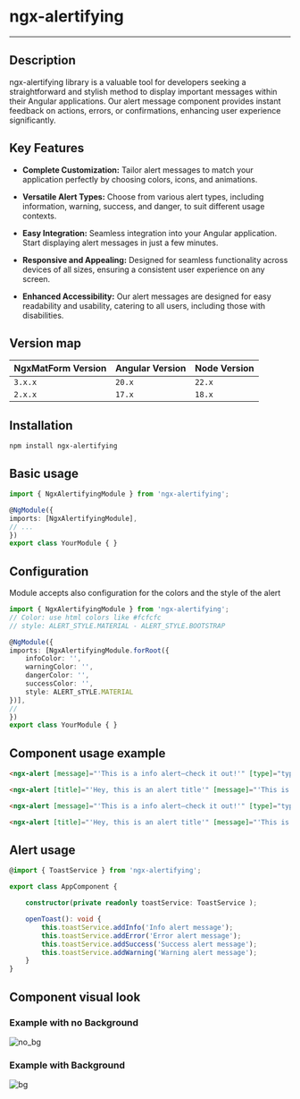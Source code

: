 # ngx-alertifying

---

## Description

ngx-alertifying library is a valuable tool for developers seeking a straightforward and stylish method to display important messages within their Angular applications. Our alert message component provides instant feedback on actions, errors, or confirmations, enhancing user experience significantly.

## Key Features

- **Complete Customization:** Tailor alert messages to match your application perfectly by choosing colors, icons, and animations.
  
- **Versatile Alert Types:** Choose from various alert types, including information, warning, success, and danger, to suit different usage contexts.

- **Easy Integration:** Seamless integration into your Angular application. Start displaying alert messages in just a few minutes.

- **Responsive and Appealing:** Designed for seamless functionality across devices of all sizes, ensuring a consistent user experience on any screen.

- **Enhanced Accessibility:** Our alert messages are designed for easy readability and usability, catering to all users, including those with disabilities.

## Version map

| NgxMatForm Version | Angular Version | Node Version |
|--------------------|-----------------|--------------|
| `3.x.x`            | `20.x`          | `22.x`       | 
| `2.x.x`            | `17.x`          | `18.x`       | 

## Installation

```
npm install ngx-alertifying
```

## Basic usage
```typescript
import { NgxAlertifyingModule } from 'ngx-alertifying';

@NgModule({
imports: [NgxAlertifyingModule],
// ...
})
export class YourModule { }
```

## Configuration
Module accepts also configuration for the colors and the style of the alert
```typescript
import { NgxAlertifyingModule } from 'ngx-alertifying';
// Color: use html colors like #fcfcfc
// style: ALERT_STYLE.MATERIAL - ALERT_STYLE.BOOTSTRAP

@NgModule({
imports: [NgxAlertifyingModule.forRoot({
    infoColor: '',  
    warningColor: '',
    dangerColor: '',
    successColor: '',
    style: ALERT_sTYLE.MATERIAL 
})],
//
})
export class YourModule { }
```

## Component usage example

```html
<ngx-alert [message]="'This is a info alert—check it out!'" [type]="typeInfo"></ngx-alert>

<ngx-alert [title]="'Hey, this is an alert title'" [message]="'This is a info alert—check it out!'" [type]="typeInfo"></ngx-alert>

<ngx-alert [message]="'This is a info alert—check it out!'" [type]="typeInfo" [showBackground]="true"></ngx-alert>

<ngx-alert [title]="'Hey, this is an alert title'" [message]="'This is a info alert—check it out!'" [type]="typeInfo" [showBackground]="true"></ngx-alert>

```

## Alert usage

```typescript
@import { ToastService } from 'ngx-alertifying';

export class AppComponent {

    constructor(private readonly toastService: ToastService );

    openToast(): void {
        this.toastService.addInfo('Info alert message');
        this.toastService.addError('Error alert message');
        this.toastService.addSuccess('Success alert message');
        this.toastService.addWarning('Warning alert message');
    }
}

```

## Component visual look

### Example with no Background
![no_bg](https://github.com/Salromag/ngx-alertifying/assets/128465637/4d8a0ed1-3f1f-4efe-9a5e-32bd039191d1)

### Example with Background
![bg](https://github.com/Salromag/ngx-alertifying/assets/128465637/81505d6b-9c14-4f86-b70a-e60b0d7a6559)